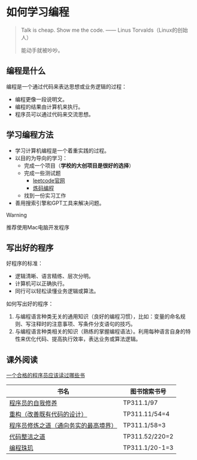 # 如何学习编程

> Talk is cheap. Show me the code. —— Linus Torvalds（Linux的创始人）
>
> 能动手就被吵吵。

## 编程是什么

编程是一个通过代码来表达思想或业务逻辑的过程：

* 编程更像一段说明文。
* 编程的结果由计算机来执行。
* 程序员可以通过代码来交流思想。

## 学习编程方法

* 学习计算机编程是一个着重实践的过程。
* 以目的为导向的学习：
  * 完成一个项目（**学校的大创项目是很好的选择**）
  * 完成一些测试题
    * [leetcode官网](https://leetcode.cn/)
    * [炼码编程](https://www.lintcode.com/problem/?typeId=8)
  * 找到一份实习工作
* 善用搜索引擎和GPT工具来解决问题。

> [!warning]
>
> 推荐使用Mac电脑开发程序

## 写出好的程序

好程序的标准：

* 逻辑清晰、语言精练、层次分明。
* 计算机可以正确执行。
* 同行可以轻松读懂业务逻辑或算法。

如何写出好的程序：

1. 与编程语言种类无关的通用知识（良好的编程习惯），比如：变量的命名规则、写注释时的注意事项、写条件分支语句的技巧。
2. 与编程语言种类相关的知识（熟练的掌握编程语法）。利用每种语言自身的特性来优化代码、提高执行效率，表达业务或算法逻辑。

## 课外阅读

[一个合格的程序员应该读过哪些书](https://justjavac.com/other/2012/05/15/qualified-programmer-should-read-what-books.html)

| 书名                                                         | 图书馆索书号   |
| ------------------------------------------------------------ | -------------- |
| [程序员的自我修养](https://book.douban.com/subject/3652388/) | TP311.1/97     |
| [重构（改善既有代码的设计）](https://book.douban.com/subject/30468597/) | TP311.11/54=4  |
| [程序员修炼之道（通向务实的最高境界）](https://book.douban.com/subject/35006892/) | TP311.1/58=3   |
| [代码整洁之道](https://book.douban.com/subject/34986245/)    | TP311.52/220=2 |
| [编程珠玑](https://book.douban.com/subject/34860300/)        | TP311.1/20-1=3 |
